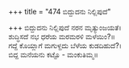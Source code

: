 +++
title = "474 ಬಿದ್ದುದನು ನಿಲ್ಲಿಪುದೆ"

+++
ಬಿದ್ದುದನು ನಿಲ್ಲಿಪುದೆ ನರನ ಮೃತ್ಯುಂಜಯತೆ।  
ಶುದ್ಧಿಸದೆ ನಭ ಧರೆಯ ಮರಮರಳಿ ಮಳೆಯಿಂ?॥  
ಗದ್ದೆ ಕೊಯ್ಲಾಗೆ ಮಗುಳ್ದದು ಬೆಳೆಯ ಕುಡದಿಹುದೆ?।  
ಬಿದ್ದ ಮನೆಯನು ಕಟ್ಟೊ - ಮಂಕುತಿಮ್ಮ॥  
